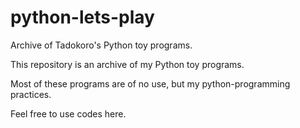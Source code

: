 # python-lets-play
Archive of Tadokoro's Python toy programs.

This repository is an archive of my Python toy programs.

Most of these programs are of no use, but my python-programming practices.

Feel free to use codes here.
